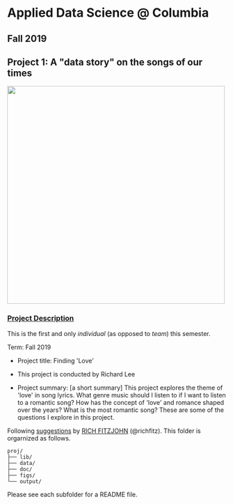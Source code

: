 # Applied Data Science @ Columbia
## Fall 2019
## Project 1: A "data story" on the songs of our times

<img src="figs/title1.jpeg" width="500">

### [Project Description](doc/)
This is the first and only *individual* (as opposed to *team*) this semester. 

Term: Fall 2019

+ Project title: Finding 'Love'
+ This project is conducted by Richard Lee

+ Project summary: [a short summary] This project explores the theme of 'love' in song lyrics. What genre music should I listen to if I want to listen to a romantic song? How has the concept of 'love' and romance shaped over the years? What is the most romantic song? These are some of the questions I explore in this project.

Following [suggestions](http://nicercode.github.io/blog/2013-04-05-projects/) by [RICH FITZJOHN](http://nicercode.github.io/about/#Team) (@richfitz). This folder is orgarnized as follows.

```
proj/
├── lib/
├── data/
├── doc/
├── figs/
└── output/
```

Please see each subfolder for a README file.
